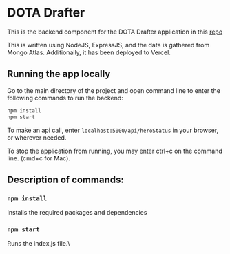 # DOTA Drafter

This is the backend component for the DOTA Drafter application in this [repo](https://github.com/jSunpayco/dota_drafter)

This is written using NodeJS, ExpressJS, and the data is gathered from Mongo Atlas. Additionally, it has been deployed to Vercel.

## Running the app locally

Go to the main directory of the project and open command line to enter the following commands to run the backend:

```sh
npm install
npm start
```

To make an api call, enter `localhost:5000/api/heroStatus` in your browser, or wherever needed.

To stop the application from running, you may enter ctrl+c on the command line. (cmd+c for Mac).

## Description of commands:

### `npm install`

Installs the required packages and dependencies

### `npm start`

Runs the index.js file.\
